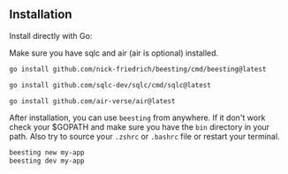 ## Installation

Install directly with Go:

Make sure you have sqlc and air (air is optional) installed.

```bash
go install github.com/nick-friedrich/beesting/cmd/beesting@latest
```

```bash
go install github.com/sqlc-dev/sqlc/cmd/sqlc@latest
```

```bash
go install github.com/air-verse/air@latest
```

After installation, you can use `beesting` from anywhere.
If it don't work check your $GOPATH and make sure you have the `bin` directory in your path. Also try to source your `.zshrc` or `.bashrc` file or restart your terminal.

```bash
beesting new my-app
beesting dev my-app
```
